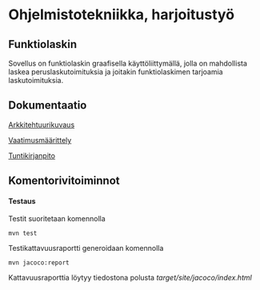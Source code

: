 # Ohjelmistotekniikka, harjoitustyö
## Funktiolaskin

Sovellus on funktiolaskin graafisella käyttöliittymällä, jolla on mahdollista laskea peruslaskutoimituksia ja joitakin funktiolaskimen tarjoamia laskutoimituksia.
## Dokumentaatio

[Arkkitehtuurikuvaus](https://github.com/alanenpa/ot-harjoitustyo/blob/master/dokumentaatio/arkkitehtuuri.md)

[Vaatimusmäärittely](https://github.com/alanenpa/ot-harjoitustyo/blob/master/dokumentaatio/vaatimusmaarittely.md)

[Tuntikirjanpito](https://github.com/alanenpa/ot-harjoitustyo/blob/master/dokumentaatio/tuntikirjanpito.md)

## Komentorivitoiminnot

#### Testaus

Testit suoritetaan komennolla
~~~
mvn test
~~~
Testikattavuusraportti generoidaan komennolla
~~~
mvn jacoco:report
~~~
Kattavuusraporttia löytyy tiedostona polusta *target/site/jacoco/index.html*
